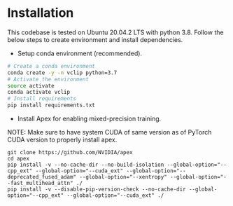 # Installation

This codebase is tested on Ubuntu 20.04.2 LTS with python 3.8. Follow the below steps to create environment and install dependencies.

* Setup conda environment (recommended).
```bash
# Create a conda environment
conda create -y -n vclip python=3.7
# Activate the environment
source activate
conda activate vclip
# Install requirements
pip install requirements.txt
```

* Install Apex for enabling mixed-precision training.

NOTE: Make sure to have system CUDA of same version as of PyTorch CUDA version to properly install apex.
```
git clone https://github.com/NVIDIA/apex
cd apex
pip install -v --no-cache-dir --no-build-isolation --global-option="--cpp_ext" --global-option="--cuda_ext" --global-option="--deprecated_fused_adam" --global-option="--xentropy" --global-option="--fast_multihead_attn" ./
pip install -v --disable-pip-version-check --no-cache-dir --global-option="--cpp_ext" --global-option="--cuda_ext" ./
```

